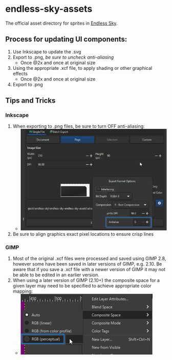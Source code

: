 # endless-sky-assets

The official asset directory for sprites in [Endless Sky](https://github.com/endless-sky/endless-sky).

## Process for updating UI components:

1. Use Inkscape to update the .svg
2. Export to .png, _be sure to uncheck anti-aliasing_
   - Once @2x and once at original size
3. Using the appropriate .xcf file, to apply shading or other graphical effects
   - Once @2x and once at original size
4. Export to .png

## Tips and Tricks

### Inkscape
1. When exporting to .png files, be sure to turn OFF anti-aliasing:
   - ![./README_assets/inkscape_export_settings.png](./README_assets/inkscape_export_settings.png)
2. Be sure to align graphics exact pixel locations to ensure crisp lines 

### GIMP
1. Most of the original .xcf files were processed and saved using GIMP 2.8, however some have been saved in later versions of GIMP, e.g. 2.10. Be aware that if you save a .xcf file with a newer version of GIMP it may not be able to be edited in an earlier version.
2. When using a later version of GIMP (2.10+) the composite space for a given layer may need to be specified to achieve appropriate color mapping:
   - ![./README_assets/composite_space.png](./README_assets/composite_space.png)